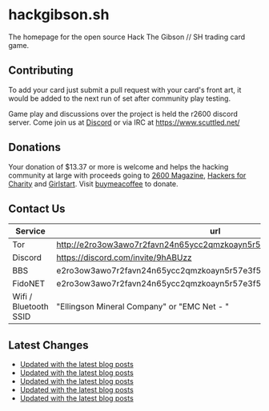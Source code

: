 # hackgibson.sh
The homepage for the open source Hack The Gibson // SH trading card game.


## Contributing

To add your card just submit a pull request with your card's front art, it would be added to the next run of set after community play testing.

Game play and discussions over the project is held the r2600 discord server. Come join us at [Discord](https://discord.com/invite/9hABUzz) or via IRC at https://www.scuttled.net/


## Donations

Your donation of $13.37 or more is welcome and helps the hacking community at large with proceeds going to [2600 Magazine](https://2600.com/), [Hackers for Charity](https://hackersforcharity.org) and [Girlstart](https://girlstart.org).  Visit [buymeacoffee](https://www.buymeacoffee.com/hackgibson.sh) to donate.


## Contact Us

Service | url
-|-
Tor | http://e2ro3ow3awo7r2favn24n65ycc2qmzkoayn5r57e3f56nvjwdcgg32ad.onion
Discord | https://discord.com/invite/9hABUzz
BBS | e2ro3ow3awo7r2favn24n65ycc2qmzkoayn5r57e3f56nvjwdcgg32ad.onion:23
FidoNET | e2ro3ow3awo7r2favn24n65ycc2qmzkoayn5r57e3f56nvjwdcgg32ad.onion:24554
Wifi / Bluetooth SSID | "Ellingson Mineral Company" or "EMC Net - <fidonet address>"

## Latest Changes
<!-- BLOG-POST-LIST:START -->
- [Updated with the latest blog posts](https://github.com/DFW2600/hackgibson.sh/commit/f9988f3c4ba4166911f527a59ca85d80dd602f7f)
- [Updated with the latest blog posts](https://github.com/DFW2600/hackgibson.sh/commit/37b9a5dfcdf612cba7bcaf3c9d27cf89f34c8d31)
- [Updated with the latest blog posts](https://github.com/DFW2600/hackgibson.sh/commit/7491e7f1d5de5df2bf7e85d68d5cd8f7c0269479)
- [Updated with the latest blog posts](https://github.com/DFW2600/hackgibson.sh/commit/068244cafbe745b3ffcedbe95d1f49998ca10211)
- [Updated with the latest blog posts](https://github.com/DFW2600/hackgibson.sh/commit/e5f043b534a07e5628451e21be2753a3df9d9bbb)
<!-- BLOG-POST-LIST:END -->
